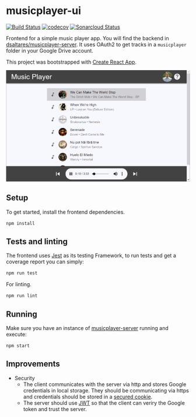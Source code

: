 # musicplayer-ui

[![Build Status](https://travis-ci.org/dsaltares/musicplayer-ui.svg?branch=master)](https://travis-ci.org/dsaltares/musicplayer-ui)
[![codecov](https://codecov.io/gh/dsaltares/musicplayer-ui/branch/master/graph/badge.svg)](https://codecov.io/gh/dsaltares/musicplayer-ui)
[![Sonarcloud Status](https://sonarcloud.io/api/project_badges/measure?project=dsaltares_musicplayer-ui&metric=alert_status)](https://sonarcloud.io/dashboard?id=dsaltares_musicplayer-ui)

Frontend for a simple music player app. You will find the backend in [dsaltares/musicplayer-server](https://github.com/dsaltares/musicplayer-server). It uses OAuth2 to get tracks in a `musicplayer` folder in your Google Drive account.

This project was bootstrapped with [Create React App](https://github.com/facebook/create-react-app).

![Music Player UI](./music_player_ui.gif)

## Setup

To get started, install the frontend dependencies.

```bash
npm install
```

## Tests and linting

The frontend uses [Jest](https://jestjs.io/) as its testing Framework, to run tests and get a coverage report you can simply:

```bash
npm run test
```

For linting.

```bash
npm run lint
```

## Running

Make sure you have an instance of [musicplayer-server](https://github.com/dsaltares/musicplayer-server) running and execute:

```bash
npm start
```

## Improvements

* Security
   * The client communicates with the server via http and stores Google credentials in local storage. They should be communicating via https and credentials should be stored in a [secured cookie](https://en.wikipedia.org/wiki/Secure_cookie).
   * The server should use [JWT](https://jwt.io/) so that the client can veriry the Google token and trust the server.

